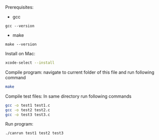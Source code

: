 Prerequisites:
- gcc
```
gcc --version
```
- make
```
make --version
```

Install on Mac:
```bash
xcode-select --install
```

Compile program:
navigate to current folder of this file and run following command
```bash
make
```

Compile test files:
In same directory run following commands
```bash
gcc -o test1 test1.c
gcc -o test2 test2.c
gcc -o test3 test3.c
```

Run program:
```bash
./canrun test1 test2 test3
```
